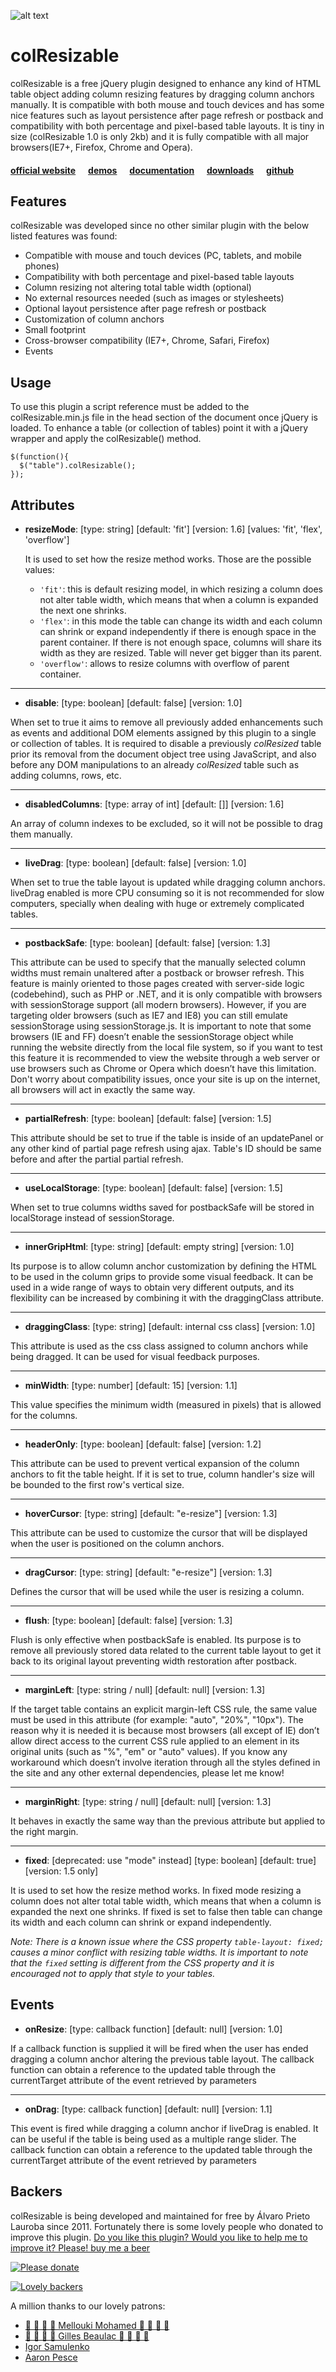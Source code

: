 ![alt text](http://bacubacu.com/colresizable/githubLogo.png "colResizable jQuery plugin")

# colResizable

colResizable is a free jQuery plugin designed to enhance any kind of HTML table object adding column resizing features by dragging column anchors manually. It is compatible with both mouse and touch devices and has some nice features such as layout persistence after page refresh or postback and compatibility with both percentage and pixel-based table layouts. It is tiny in size (colResizable 1.0 is only 2kb) and it is fully compatible with all major browsers(IE7+, Firefox, Chrome and Opera). 

#### [official website](http://bacubacu.com/colresizable/) &nbsp;&nbsp;&nbsp;&nbsp; [demos](http://bacubacu.com/colresizable/#samples) &nbsp;&nbsp;&nbsp;&nbsp; [documentation](http://bacubacu.com/colresizable/#attributes) &nbsp;&nbsp;&nbsp;&nbsp; [downloads](http://bacubacu.com/colresizable/#download) &nbsp;&nbsp;&nbsp;&nbsp; [github](https://github.com/alvaro-prieto/colResizable) 

## Features
colResizable was developed since no other similar plugin with the below listed features was found:

* Compatible with mouse and touch devices (PC, tablets, and mobile phones)
* Compatibility with both percentage and pixel-based table layouts
* Column resizing not altering total table width (optional)
* No external resources needed (such as images or stylesheets)
* Optional layout persistence after page refresh or postback
* Customization of column anchors
* Small footprint
* Cross-browser compatibility (IE7+, Chrome, Safari, Firefox)
* Events


## Usage
To use this plugin a script reference must be added to the colResizable.min.js file in the head section of the document once jQuery is loaded. To enhance a table (or collection of tables) point it with a jQuery wrapper and apply the colResizable() method. 

    $(function(){
      $("table").colResizable();
    });


## Attributes


*  **resizeMode**: [type: string] [default: 'fit'] [version: 1.6] [values: 'fit', 'flex', 'overflow']

    It is used to set how the resize method works. Those are the possible values:
    
    * `'fit'`:  this is default resizing model, in which resizing a column does not alter table width, which means that when a column is expanded the next one shrinks. 
    * `'flex'`: in this mode the table can change its width and each column can shrink or expand independently if there is enough space in the parent container. If there is not enough space, columns will share its width as they are resized. Table will never get bigger than its parent.
    * `'overflow'`: allows to resize columns with overflow of parent container.

___
* **disable**: [type: boolean] [default: false] [version: 1.0] 

When set to true it aims to remove all previously added enhancements such as events and additional DOM elements assigned by this plugin to a single or collection of tables. It is required to disable a previously *colResized* table prior its removal from the document object tree using JavaScript, and also before any DOM manipulations to an already *colResized* table such as adding columns, rows, etc.

___
* **disabledColumns**: [type: array of int] [default: []] [version: 1.6] 

An array of column indexes to be excluded, so it will not be possible to drag them manually.

___
*  **liveDrag**: [type: boolean] [default: false] [version: 1.0] 

When set to true the table layout is updated while dragging column anchors. liveDrag enabled is more CPU consuming so it is not recommended for slow computers, specially when dealing with huge or extremely complicated tables.

___

* **postbackSafe**: [type: boolean] [default: false] [version: 1.3] 

This attribute can be used to specify that the manually selected column widths must remain unaltered after a postback or browser refresh. This feature is mainly oriented to those pages created with server-side logic (codebehind), such as PHP or .NET, and it is only compatible with browsers with sessionStorage support (all modern browsers). However, if you are targeting older browsers (such as IE7 and IE8) you can still emulate sessionStorage using sessionStorage.js. It is important to note that some browsers (IE and FF) doesn’t enable the sessionStorage object while running the website directly from the local file system, so if you want to test this feature it is recommended to view the website through a web server or use browsers such as Chrome or Opera which doesn’t have this limitation. Don't worry about compatibility issues, once your site is up on the internet, all browsers will act in exactly the same way.
___

*  **partialRefresh**: [type: boolean] [default: false] [version: 1.5] 

This attribute should be set to true if the table is inside of an updatePanel or any other kind of partial page refresh using ajax. Table's ID should be same before and after the partial partial refresh.

___

*  **useLocalStorage**: [type: boolean] [default: false] [version: 1.5] 

When set to true columns widths saved for postbackSafe will be stored in localStorage instead of sessionStorage.

___

* **innerGripHtml**: [type: string] [default: empty string] [version: 1.0] 

Its purpose is to allow column anchor customization by defining the HTML to be used in the column grips to provide some visual feedback. It can be used in a wide range of ways to obtain very different outputs, and its flexibility can be increased by combining it with the draggingClass attribute.
___

* **draggingClass**: [type: string] [default: internal css class] [version: 1.0] 

This attribute is used as the css class assigned to column anchors while being dragged. It can be used for visual feedback purposes.
___

* **minWidth**: [type: number] [default: 15] [version: 1.1] 

This value specifies the minimum width (measured in pixels) that is allowed for the columns.
___

* **headerOnly**: [type: boolean] [default: false] [version: 1.2] 

This attribute can be used to prevent vertical expansion of the column anchors to fit the table height. If it is set to true, column handler's size will be bounded to the first row's vertical size.
___

* **hoverCursor**: [type: string] [default: "e-resize"] [version: 1.3] 

This attribute can be used to customize the cursor that will be displayed when the user is positioned on the column anchors.
___

* **dragCursor**: [type: string] [default: "e-resize"] [version: 1.3] 

Defines the cursor that will be used while the user is resizing a column.
___

* **flush**: [type: boolean] [default: false] [version: 1.3] 

Flush is only effective when postbackSafe is enabled. Its purpose is to remove all previously stored data related to the current table layout to get it back to its original layout preventing width restoration after postback.
___

* **marginLeft**: [type: string / null] [default: null] [version: 1.3] 

If the target table contains an explicit margin-left CSS rule, the same value must be used in this attribute (for example: "auto", "20%", "10px"). The reason why it is needed it is because most browsers (all except of IE) don’t allow direct access to the current CSS rule applied to an element in its original units (such as "%", "em" or "auto" values). If you know any workaround which doesn’t involve iteration through all the styles defined in the site and any other external dependencies, please let me know!
___

* **marginRight**: [type: string / null] [default: null] [version: 1.3] 

It behaves in exactly the same way than the previous attribute but applied to the right margin.
___

 *  **fixed**: [deprecated: use "mode" instead] [type: boolean] [default: true] [version: 1.5 only] 

It is used to set how the resize method works. In fixed mode resizing a column does not alter total table width, which means that when a column is expanded the next one shrinks. If fixed is set to false then table can change its width and each column can shrink or expand independently.

_Note: There is a known issue where the CSS property `table-layout: fixed;` causes a minor conflict with resizing table widths. It is important to note that the `fixed` setting is different from the CSS property and it is encouraged not to apply that style to your tables._


## Events

* **onResize**: [type: callback function] [default: null] [version: 1.0] 

If a callback function is supplied it will be fired when the user has ended dragging a column anchor altering the previous table layout. The callback function can obtain a reference to the updated table through the currentTarget attribute of the event retrieved by parameters

___
* **onDrag**: [type: callback function] [default: null] [version: 1.1] 

This event is fired while dragging a column anchor if liveDrag is enabled. It can be useful if the table is being used as a multiple range slider. The callback function can obtain a reference to the updated table through the currentTarget attribute of the event retrieved by parameters

## Backers

colResizable is being developed and maintained for free by Álvaro Prieto Lauroba since 2011. Fortunately there is some lovely people who donated to improve this plugin. [Do you like this plugin? Would you like to help me to improve it? Please! buy me a beer](https://www.paypal.com/cgi-bin/webscr?cmd=_s-xclick&hosted_button_id=XLP55DVN85X8L)  

[![Please donate](http://bacubacu.com/colresizable/donate.jpg)](https://www.paypal.com/cgi-bin/webscr?cmd=_s-xclick&hosted_button_id=XLP55DVN85X8L)


[![Lovely backers](http://i.imgur.com/lpyvDpP.png)](https://www.paypal.com/cgi-bin/webscr?cmd=_s-xclick&hosted_button_id=XLP55DVN85X8L)

A million thanks to our lovely patrons: 
* [👑 👑 👑 👑 Mellouki Mohamed 👑 👑 👑 👑 ](https://uk.linkedin.com/in/mohamed-mellouki-13570128) 
* [👑 👑 👑 👑 Gilles Beaulac 👑 👑 👑 👑 ](https://www.linkedin.com/in/gillesbeaulac) 
* [Igor Samulenko](https://www.linkedin.com/in/igorsamulenko) 
* [Aaron Pesce](https://www.linkedin.com/in/aaron-pesce-9611988a) 

